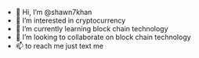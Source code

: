 - 👋 Hi, I’m @shawn7khan
- 👀 I’m interested in cryptocurrency 
- 🌱 I’m currently learning block chain technology 
- 💞️ I’m looking to collaborate on block chain technology 
- 📫 to reach me just text me

<!---
shawn7khan/shawn7khan is a ✨ special ✨ repository because its `README.md` (this file) appears on your GitHub profile.
You can click the Preview link to take a look at your changes.
--->
